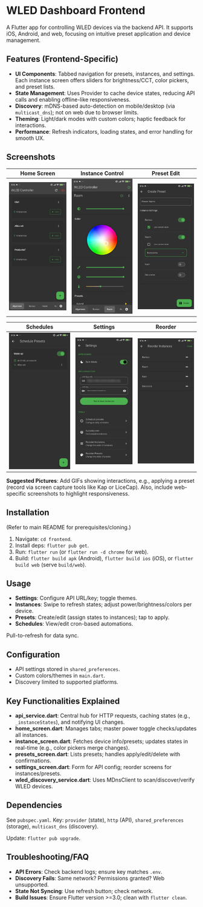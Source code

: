 # WLED Dashboard Frontend

A Flutter app for controlling WLED devices via the backend API. It supports iOS, Android, and web, focusing on intuitive preset application and device management.

## Features (Frontend-Specific)

- **UI Components**: Tabbed navigation for presets, instances, and settings. Each instance screen offers sliders for brightness/CCT, color pickers, and preset lists.
- **State Management**: Uses Provider to cache device states, reducing API calls and enabling offline-like responsiveness.
- **Discovery**: mDNS-based auto-detection on mobile/desktop (via `multicast_dns`); not on web due to browser limits.
- **Theming**: Light/dark modes with custom colors; haptic feedback for interactions.
- **Performance**: Refresh indicators, loading states, and error handling for smooth UX.

## Screenshots

| Home Screen | Instance Control | Preset Edit |
|-------------|------------------|-------------|
| ![Home Screen](https://github.com/RenautMestdagh/wled-dashboard/blob/main/.github/pictures/home_screen.jpg?raw=true) | ![Instance Control](https://github.com/RenautMestdagh/wled-dashboard/blob/main/.github/pictures/instance_control.jpg?raw=true) | ![Preset Edit](https://github.com/RenautMestdagh/wled-dashboard/blob/main/.github/pictures/preset_edit.jpg?raw=true) |

| Schedules | Settings | Reorder |
|-----------|----------|---------|
| ![Schedules](https://github.com/RenautMestdagh/wled-dashboard/blob/main/.github/pictures/schedule.jpg?raw=true) | ![Settings](https://github.com/RenautMestdagh/wled-dashboard/blob/main/.github/pictures/settings.jpg?raw=true) | ![Reorder](https://github.com/RenautMestdagh/wled-dashboard/blob/main/.github/pictures/reorder.jpg?raw=true) |

**Suggested Pictures**: Add GIFs showing interactions, e.g., applying a preset (record via screen capture tools like Kap or LiceCap). Also, include web-specific screenshots to highlight responsiveness.

## Installation

(Refer to main README for prerequisites/cloning.)

1. Navigate: `cd frontend`.
2. Install deps: `flutter pub get`.
3. Run: `flutter run` (or `flutter run -d chrome` for web).
4. Build: `flutter build apk` (Android), `flutter build ios` (iOS), or `flutter build web` (serve `build/web`).

## Usage

- **Settings**: Configure API URL/key; toggle themes.
- **Instances**: Swipe to refresh states; adjust power/brightness/colors per device.
- **Presets**: Create/edit (assign states to instances); tap to apply.
- **Schedules**: View/edit cron-based automations.

Pull-to-refresh for data sync.

## Configuration

- API settings stored in `shared_preferences`.
- Custom colors/themes in `main.dart`.
- Discovery limited to supported platforms.

## Key Functionalities Explained

- **api_service.dart**: Central hub for HTTP requests, caching states (e.g., `_instanceStates`), and notifying UI changes.
- **home_screen.dart**: Manages tabs; master power toggle checks/updates all instances.
- **instance_screen.dart**: Fetches device info/presets; updates states in real-time (e.g., color pickers merge changes).
- **presets_screen.dart**: Lists presets; handles apply/edit/delete with confirmations.
- **settings_screen.dart**: Form for API config; reorder screens for instances/presets.
- **wled_discovery_service.dart**: Uses MDnsClient to scan/discover/verify WLED devices.

## Dependencies

See `pubspec.yaml`. Key: `provider` (state), `http` (API), `shared_preferences` (storage), `multicast_dns` (discovery).

Update: `flutter pub upgrade`.

## Troubleshooting/FAQ

- **API Errors**: Check backend logs; ensure key matches `.env`.
- **Discovery Fails**: Same network? Permissions granted? Web unsupported.
- **State Not Syncing**: Use refresh button; check network.
- **Build Issues**: Ensure Flutter version >=3.0; clean with `flutter clean`.